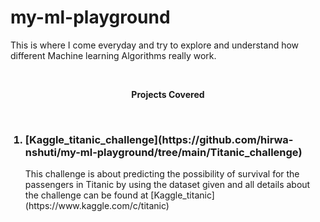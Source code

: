 # my-ml-playground
This is where I come everyday and try to explore and understand how different Machine learning Algorithms really work.

<!-- START NEW SECTION -->
<div align="center">
<br><p align="centre"><b>Projects Covered</b></p>
<br>
</div>
<ol>
<h3><li> [Kaggle_titanic_challenge](https://github.com/hirwa-nshuti/my-ml-playground/tree/main/Titanic_challenge)</li></h3>
<p>This challenge is about predicting the possibility of survival for the passengers in Titanic 
by using the dataset given and all details about the challenge can be found at 
[Kaggle_titanic](https://www.kaggle.com/c/titanic)</p>
</ol>
